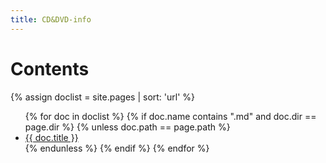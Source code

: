 ```yaml
---
title: CD&DVD-info
---
```


# Contents

{% assign doclist = site.pages | sort: 'url' %}
 <ul>
    {% for doc in doclist %}
         {% if doc.name contains ".md" and doc.dir == page.dir %}
            {% unless doc.path == page.path %}
                <li><a href="{{ site.baseurl }}{{ doc.url }}">{{ doc.title }}</a></li>
            {% endunless %}
         {% endif %}
     {% endfor %}
 </ul>

